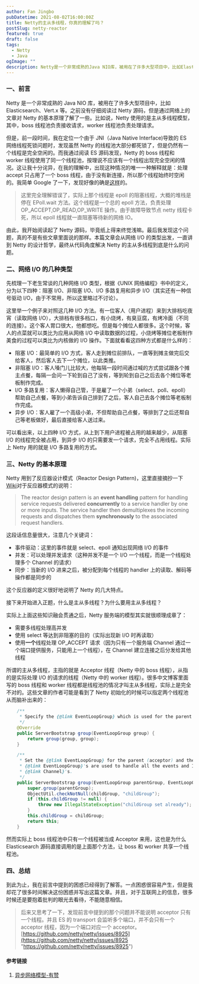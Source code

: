 ```yaml
---
author: Fan Jingbo
pubDatetime: 2021-08-02T16:00:00Z
title: Netty的主从多线程，你真的理解了吗？
postSlug: netty-reactor
featured: true
draft: false
tags:
  - Netty
  - Java
ogImage: ""
description: Netty是一个非常成熟的Java NIO库，被用在了许多大型项目中，比如Elasticsearch、Vert.x等。之前没有仔细阅读过Netty源码，但是通过网络上的文章对Netty的基本原理了解了一些。比如说，Netty使用的是主从多线程模型，其中，boss线程池负责接收请求，worker线程池负责处理请求。
---
```


### 一、前言

Netty 是一个非常成熟的 Java NIO 库，被用在了许多大型项目中，比如 Elasticsearch、Vert.x 等。之前没有仔细阅读过 Netty 源码，但是通过网络上的文章对 Netty 的基本原理了解了一些。比如说，Netty 使用的是主从多线程模型，其中，boss 线程池负责接收请求，worker 线程池负责处理请求。

但是，前一段时间，我在定位一个由于 JNI（Java Native Interface)导致的 ES 网络线程死锁问题时，发现虽然 Netty 的线程池大部分都死锁了，但是仍然有一个线程是完全空闲的。而我通过阅读 ES 源码发现，Netty 的 boss 线程和 worker 线程使用了同一个线程池，按理说不应该有一个线程出现完全空闲的情况。这让我十分诧异，在我的理解中，出现这种情况的唯一一种解释就是：处理 accept 只占用了一个 boss 线程，由于没有新连接，所以那个线程始终时空闲的。我简单 Google 了一下，发现好像的确是[这样](https://github.com/netty/netty/issues/8925)的。

> 这里完全理解错误了，实际上那个线程是 epoll 的阻塞线程，大概的堆栈是停在 EPoll.wait 方法。这个线程是一个总的 epoll 方法，负责处理 OP_ACCEPT,OP_READ,OP_WRITE 操作。由于故障导致节点 netty 线程卡死，所以 epoll 线程就一直阻塞等待新的网络 IO。

由此，我开始阅读起了 Netty 源码，毕竟纸上得来终觉浅嘛。最后我发现这个问题，真的不是有些文章里面说的那样。本篇文章会从网络 I/O 的类型出发，一直讲到 Netty 的设计哲学，最终从代码角度解决 Netty 的主从多线程到底是什么的问题。

### 二、网络 I/O 的几种类型

先梳理一下老生常谈的几种网络 I/O 类型，根据《UNIX 网络编程》书中的定义，分为以下四种：阻塞 I/O、非阻塞 I/O、I/O 多路复用和异步 I/O（其实还有一种信号驱动 I/O，由于不常用，所以这里略过不讨论）。

这里举一个例子来对照这几种 I/O 方法。有一位客人（用户进程）来到大排档吃夜宵（读取网络 I/O），大排档有很多档口，有小烧烤，有臭豆腐，有烤冷面（不同的连接）。这个客人胃口很大，他都想吃。但是每个摊位人都很多。这个时候，客人的点菜就可以类比为应用从网络 I/O 中读取数据的过程，小烧烤等摊位老板制作美食的过程可以类比为内核做的 I/O 操作。下面就看看这四种方式都是什么样的：

- 阻塞 I/O：最简单的 I/O 方式，客人走到摊位前排队，一直等到摊主做完后交给客人，然后客人去下一个摊位，以此类推。
- 非阻塞 I/O：客人嗓门儿比较大，他每隔一段时间通过喊的方式尝试跟各个摊主点餐，每隔一会问一下轮到自己了没有，等到轮到自己之后去各个摊位等老板制作完成。
- I/O 多路复用：客人懒得自己管，于是雇了一个小弟（select、poll、epoll）帮助自己点餐，等到小弟告诉自己排到了之后，客人自己去各个摊位等老板制作完成。
- 异步 I/O：客人雇了一个高级小弟，不但帮助自己点餐，等排到了之后还帮自己等老板做好，最后直接给客人送过来。

可以看出来，以上四种 I/O 方式，从上到下用户进程被占用的越来越少，从阻塞 I/O 的线程完全被占用，到异步 I/O 的只需要发一个请求，完全不占用线程。实际上 Netty 用的就是 I/O 多路复用的方式。

### 三、Netty 的基本原理

Netty 用到了反应器设计模式（Reactor Design Pattern)，这里直接摘抄一下[Wiki](https://en.wikipedia.org/wiki/Reactor_pattern)对于反应器模式的说明：

> The reactor design pattern is an **event handling** pattern for handling service requests delivered **concurrently** to a service handler by one or more inputs. The service handler then demultiplexes the incoming requests and dispatches them **synchronously** to the associated request handlers.

这段话信息量很大，注意几个关键词：

- 事件驱动：这里的事件就是 select、epoll 通知出现网络 I/O 的事件
- 并发：可以处理并发请求（这种并发不是一个 I/O 一个线程，而是一个线程处理多个 Channel 的请求）
- 同步：当新的 I/O 进来之后，被分配到每个线程的 handler 上的读取、解码等操作都是同步的

这个反应器的定义很好地说明了 Netty 的几大特点。

接下来开始进入正题，什么是主从多线程？为什么要用主从多线程？

实际上上面这些知识融会贯通之后，Netty 服务端的模型其实就很顺理成章了：

- 需要多线程处理高并发
- 使用 select 等达到非阻塞的目的（实际出现新 I/O 时再读取）
- 使用**一个**线程处理 OP_ACCEPT 请求（因为只有一个服务端 Channel 通过一个端口提供服务，只能用上一个线程），在 Channel 建立连接之后分发给其他线程

所谓的主从多线程，主指的就是 Acceptor 线程（Netty 中的 boss 线程），从指的是实际处理 I/O 的请求的线程（Netty 中的 worker 线程）。很多中文博客里面写的 boss 线程和 worker 线程都是线程池的情况才叫主从多线程，实际上是完全不对的。这些文章的作者可能是看到了 Netty 初始化的时候可以指定两个线程池从而脑补出来的：

```java
    /**
     * Specify the {@link EventLoopGroup} which is used for the parent (acceptor) and the child (client).
     */
    @Override
    public ServerBootstrap group(EventLoopGroup group) {
        return group(group, group);
    }

    /**
     * Set the {@link EventLoopGroup} for the parent (acceptor) and the child (client). These
     * {@link EventLoopGroup}'s are used to handle all the events and IO for {@link ServerChannel} and
     * {@link Channel}'s.
     */
    public ServerBootstrap group(EventLoopGroup parentGroup, EventLoopGroup childGroup) {
        super.group(parentGroup);
        ObjectUtil.checkNotNull(childGroup, "childGroup");
        if (this.childGroup != null) {
            throw new IllegalStateException("childGroup set already");
        }
        this.childGroup = childGroup;
        return this;
    }
```

然而实际上 boss 线程池中只有一个线程被当成 Acceptor 来用，这也是为什么 Elasticsearch 源码直接调用的是上面那个方法，让 boss 和 worker 共享一个线程池。

### 四、总结

到此为止，我在前言中提到的困惑已经得到了解答。一点困惑很容易产生，但是我却花了很多时间解决这份困惑并写出这篇文章。并且，对于互联网上的信息，很多时候还是要抱着批判的眼光去看待，不能随意相信。

> 后来又思考了一下，发现前言中提到的那个问题并不能说明 acceptor 只有一个线程。并且 ES 的 transport 会监听多个端口，并不会只有一个 acceptor 线程，因为一个端口对应一个 acceptor。[https://github.com/netty/netty/issues/8925](https://github.com/netty/netty/issues/8925 "https://github.com/netty/netty/issues/8925")

#### 参考链接

1. [异步网络模型-有赞](https://tech.youzan.com/yi-bu-wang-luo-mo-xing/)
